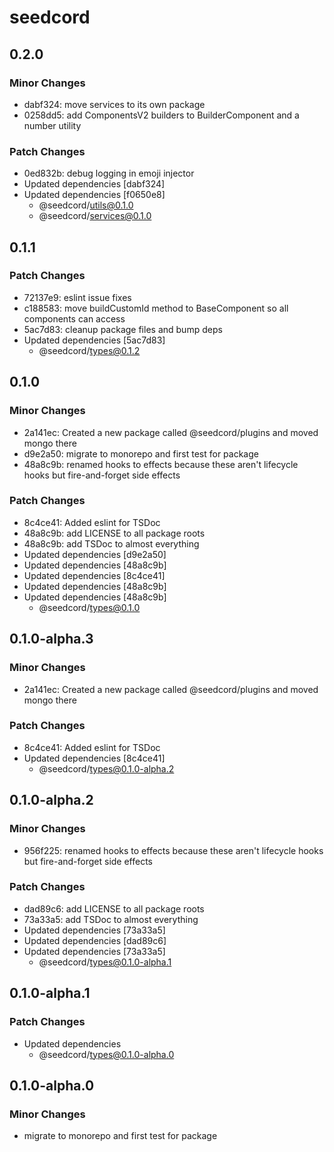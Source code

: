 # seedcord

## 0.2.0

### Minor Changes

- dabf324: move services to its own package
- 0258dd5: add ComponentsV2 builders to BuilderComponent and a number utility

### Patch Changes

- 0ed832b: debug logging in emoji injector
- Updated dependencies [dabf324]
- Updated dependencies [f0650e8]
  - @seedcord/utils@0.1.0
  - @seedcord/services@0.1.0

## 0.1.1

### Patch Changes

- 72137e9: eslint issue fixes
- c188583: move buildCustomId method to BaseComponent so all components can access
- 5ac7d83: cleanup package files and bump deps
- Updated dependencies [5ac7d83]
  - @seedcord/types@0.1.2

## 0.1.0

### Minor Changes

- 2a141ec: Created a new package called @seedcord/plugins and moved mongo there
- d9e2a50: migrate to monorepo and first test for package
- 48a8c9b: renamed hooks to effects because these aren't lifecycle hooks but fire-and-forget side effects

### Patch Changes

- 8c4ce41: Added eslint for TSDoc
- 48a8c9b: add LICENSE to all package roots
- 48a8c9b: add TSDoc to almost everything
- Updated dependencies [d9e2a50]
- Updated dependencies [48a8c9b]
- Updated dependencies [8c4ce41]
- Updated dependencies [48a8c9b]
- Updated dependencies [48a8c9b]
  - @seedcord/types@0.1.0

## 0.1.0-alpha.3

### Minor Changes

- 2a141ec: Created a new package called @seedcord/plugins and moved mongo there

### Patch Changes

- 8c4ce41: Added eslint for TSDoc
- Updated dependencies [8c4ce41]
  - @seedcord/types@0.1.0-alpha.2

## 0.1.0-alpha.2

### Minor Changes

- 956f225: renamed hooks to effects because these aren't lifecycle hooks but fire-and-forget side effects

### Patch Changes

- dad89c6: add LICENSE to all package roots
- 73a33a5: add TSDoc to almost everything
- Updated dependencies [73a33a5]
- Updated dependencies [dad89c6]
- Updated dependencies [73a33a5]
  - @seedcord/types@0.1.0-alpha.1

## 0.1.0-alpha.1

### Patch Changes

- Updated dependencies
  - @seedcord/types@0.1.0-alpha.0

## 0.1.0-alpha.0

### Minor Changes

- migrate to monorepo and first test for package
